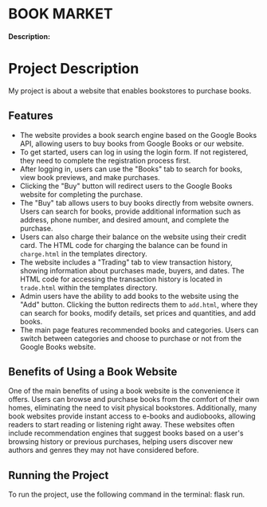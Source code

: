 # BOOK MARKET
#### Description:
# Project Description

My project is about a website that enables bookstores to purchase books. 

## Features

- The website provides a book search engine based on the Google Books API, allowing users to buy books from Google Books or our website.
- To get started, users can log in using the login form. If not registered, they need to complete the registration process first.
- After logging in, users can use the "Books" tab to search for books, view book previews, and make purchases.
- Clicking the "Buy" button will redirect users to the Google Books website for completing the purchase.
- The "Buy" tab allows users to buy books directly from website owners. Users can search for books, provide additional information such as address, phone number, and desired amount, and complete the purchase.
- Users can also charge their balance on the website using their credit card. The HTML code for charging the balance can be found in `charge.html` in the templates directory.
- The website includes a "Trading" tab to view transaction history, showing information about purchases made, buyers, and dates. The HTML code for accessing the transaction history is located in `trade.html` within the templates directory.
- Admin users have the ability to add books to the website using the "Add" button. Clicking the button redirects them to `add.html`, where they can search for books, modify details, set prices and quantities, and add books.
- The main page features recommended books and categories. Users can switch between categories and choose to purchase or not from the Google Books website.

## Benefits of Using a Book Website

One of the main benefits of using a book website is the convenience it offers. Users can browse and purchase books from the comfort of their own homes, eliminating the need to visit physical bookstores. Additionally, many book websites provide instant access to e-books and audiobooks, allowing readers to start reading or listening right away. These websites often include recommendation engines that suggest books based on a user's browsing history or previous purchases, helping users discover new authors and genres they may not have considered before.

## Running the Project

To run the project, use the following command in the terminal: flask run.

